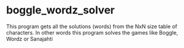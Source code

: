 # boggle_wordz_solver
This program gets all the solutions (words) from the NxN size table of characters. In other words this program solves the games like Boggle, Wordz or Sanajahti
